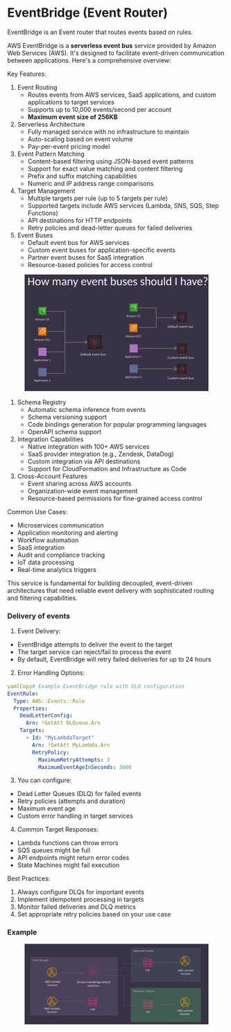 # EventBridge (Event Router)

EventBridge is an Event router that routes events based on rules.

AWS EventBridge is a **serverless event bus** service provided by Amazon Web Services (AWS). It's designed to facilitate event-driven communication between applications. Here's a comprehensive overview:

Key Features:

1. Event Routing
   * Routes events from AWS services, SaaS applications, and custom applications to target services
   * Supports up to 10,000 events/second per account
   * **Maximum event size of 256KB**
2. Serverless Architecture
   * Fully managed service with no infrastructure to maintain
   * Auto-scaling based on event volume
   * Pay-per-event pricing model
3. Event Pattern Matching
   * Content-based filtering using JSON-based event patterns
   * Support for exact value matching and content filtering
   * Prefix and suffix matching capabilities
   * Numeric and IP address range comparisons
4. Target Management
   * Multiple targets per rule (up to 5 targets per rule)
   * Supported targets include AWS services (Lambda, SNS, SQS, Step Functions)
   * API destinations for HTTP endpoints
   * Retry policies and dead-letter queues for failed deliveries
5. Event Buses
   * Default event bus for AWS services
   * Custom event buses for application-specific events
   * Partner event buses for SaaS integration
   * Resource-based policies for access control

<figure><img src="../../../../.gitbook/assets/image (1) (1) (1) (1) (1) (1) (1) (1) (1) (1) (1) (1) (1) (1) (1) (1) (1).png" alt=""><figcaption></figcaption></figure>

1. Schema Registry
   * Automatic schema inference from events
   * Schema versioning support
   * Code bindings generation for popular programming languages
   * OpenAPI schema support
2. Integration Capabilities
   * Native integration with 100+ AWS services
   * SaaS provider integration (e.g., Zendesk, DataDog)
   * Custom integration via API destinations
   * Support for CloudFormation and Infrastructure as Code
3. Cross-Account Features
   * Event sharing across AWS accounts
   * Organization-wide event management
   * Resource-based permissions for fine-grained access control

Common Use Cases:

* Microservices communication
* Application monitoring and alerting
* Workflow automation
* SaaS integration
* Audit and compliance tracking
* IoT data processing
* Real-time analytics triggers

This service is fundamental for building decoupled, event-driven architectures that need reliable event delivery with sophisticated routing and filtering capabilities.



### Delivery of events

1. Event Delivery:

* EventBridge attempts to deliver the event to the target
* The target service can reject/fail to process the event
* By default, EventBridge will retry failed deliveries for up to 24 hours

2. Error Handling Options:

```yaml
yamlCopy# Example EventBridge rule with DLQ configuration
EventRule:
  Type: AWS::Events::Rule
  Properties:
    DeadLetterConfig:
      Arn: !GetAtt DLQueue.Arn
    Targets:
      - Id: "MyLambdaTarget"
        Arn: !GetAtt MyLambda.Arn
        RetryPolicy:
          MaximumRetryAttempts: 3
          MaximumEventAgeInSeconds: 3600
```

3. You can configure:

* Dead Letter Queues (DLQ) for failed events
* Retry policies (attempts and duration)
* Maximum event age
* Custom error handling in target services

4. Common Target Responses:

* Lambda functions can throw errors
* SQS queues might be full
* API endpoints might return error codes
* State Machines might fail execution

Best Practices:

1. Always configure DLQs for important events
2. Implement idempotent processing in targets
3. Monitor failed deliveries and DLQ metrics
4. Set appropriate retry policies based on your use case



### Example

<figure><img src="../../../../.gitbook/assets/image (1) (1) (1) (1) (1) (1) (1) (1) (1) (1) (1) (1) (1) (1) (1) (1) (1) (1).png" alt=""><figcaption></figcaption></figure>
